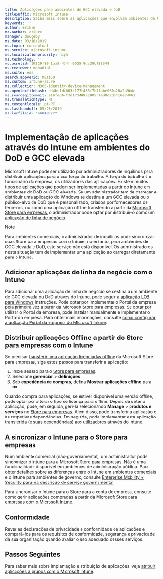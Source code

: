 ```yaml
---
title: Aplicações para ambientes de GCC elevada e DoD
titleSuffix: Microsoft Intune
description: Saiba mais sobre as aplicações que envolvam ambientes de GCC elevada e DoD através do Microsoft Intune.
keywords: ''
author: Erikre
ms.author: erikre
manager: dougeby
ms.date: 03/18/2019
ms.topic: conceptual
ms.service: microsoft-intune
ms.localizationpriority: high
ms.technology: ''
ms.assetid: 29329f86-1aa5-434f-9925-8dc28bf35348
ms.reviewer: mghadial
ms.suite: ems
search.appverid: MET150
ms.custom: intune-azure
ms.collection: M365-identity-device-management
ms.openlocfilehash: ed4bc1d4063c177f438f7b7fbbe960b28a2a904c
ms.sourcegitcommit: 916fed64f3d173498a2905c7ed8d2d6416e34061
ms.translationtype: MT
ms.contentlocale: pt-PT
ms.lasthandoff: 05/23/2019
ms.locfileid: "66049327"
---
```

# <a name="deploying-apps-using-intune-on-the-gcc-high-and-dod-environments"></a>Implementação de aplicações através do Intune em ambientes do DoD e GCC elevada 

Microsoft Intune pode ser utilizado por administradores de inquilinos para distribuir aplicações para a sua força de trabalho. A força de trabalho é o funcionário da empresa, os utilizadores das aplicações. Existem muitos tipos de aplicações que podem ser implementadas a partir do Intune em ambientes do DoD ou GCC elevada. Se um administrador tem de carregar e distribuir uma aplicação do Windows se destina a um GCC elevada ou o público-alvo de DoD que é personalizado, criados por fornecedores de terceiros, ou como uma aplicação offline transferido a partir da [Microsoft Store para empresas](https://businessstore.microsoft.com/store), o administrador pode optar por distribuir-o como um [aplicação de linha de negócio](apps-add.md#app-types-in-microsoft-intune).  

> [!NOTE]
> Para ambientes comerciais, o administrador de inquilinos pode sincronizar suas Store para empresas com o Intune, no entanto, para ambientes de GCC elevada e DoD, este serviço não está disponível. Os administradores nesta situação tem de implementar uma aplicação ao carregar diretamente para o Intune.  

## <a name="add-line-of-business-apps-using-intune"></a>Adicionar aplicações de linha de negócio com o Intune 

Para adicionar uma aplicação de linha de negócio se destina a um ambiente de GCC elevada ou DoD através do Intune, pode seguir a [aplicação LOB para Windows](lob-apps-windows.md) instruções. Pode optar por implementar o Portal da empresa pela primeira vez a partir da Microsoft Store para empresas. Se optar por utilizar o Portal da empresa, pode instalar manualmente e implementar o Portal da empresa. Para obter mais informações, consulte [como configurar a aplicação Portal da empresa do Microsoft Intune](company-portal-app.md). 

## <a name="distribute-offline-apps-from-the-store-for-business-using-intune"></a>Distribuir aplicações Offline a partir do Store para empresas com o Intune  

Se precisar [transferir uma aplicação licenciadas offline](https://docs.microsoft.com/microsoft-store/distribute-offline-apps#download-an-offline-licensed-app) da Microsoft Store para empresas, siga estes passos para transferir a aplicação: 

1. Inicie sessão para o [Store para empresas](https://businessstore.microsoft.com/).
2. Selecione **gerenciar** > **definições**.
3. Sob **experiência de compras**, defina **Mostrar aplicações offline** para **no**.

Quando compra para aplicações, se estiver disponível uma versão offline, pode optar por alterar o tipo de licença para offline. Depois de obter a aplicação, pode, em seguida, geri-la selecionando **Manage** > **produtos e serviços** no [Store para empresas](https://businessstore.microsoft.com/). Além disso, pode transferir a aplicação e às respetivas dependências. Em seguida, pode implementar esta aplicação transferida (e suas dependências) aos utilizadores através do Intune.  

## <a name="syncing-intune-to-the-store-for-business"></a>A sincronizar o Intune para o Store para empresas 

Num ambiente comercial (não-governamental), um administrador pode sincronizar o Intune para a Microsoft Store para empresas. Não é uma funcionalidade disponível em ambientes de administração pública. Para obter detalhes sobre as diferenças entre o Intune em ambientes comerciais e o Intune para ambientes de governo, consulte [Enterprise Mobility + Security para-na descrição do serviço governamental](https://docs.microsoft.com/enterprise-mobility-security/solutions/ems-govt-service-description).  

Para sincronizar o Intune para o Store para a conta de empresa, consulte [como gerir aplicações compradas a partir da Microsoft Store para empresas com o Microsoft Intune](windows-store-for-business.md).  

## <a name="compliance"></a>Conformidade 

Rever as declarações de privacidade e conformidade de aplicações e compará-los para os requisitos de conformidade, segurança e privacidade da sua organização quando avaliar o uso adequado desses serviços.   

## <a name="next-steps"></a>Passos Seguintes

Para saber mais sobre implantação e atribuição de aplicações, veja [atribuir aplicações a grupos com o Microsoft Intune](apps-deploy.md).

 
